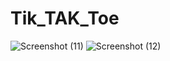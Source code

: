 # Tik_TAK_Toe
![Screenshot (11)](https://user-images.githubusercontent.com/89752383/163788245-3e7462ac-b502-446a-b5e5-eda0447da6d2.png)
![Screenshot (12)](https://user-images.githubusercontent.com/89752383/163788346-79ee01fd-e16b-4768-b93a-be5145c501c1.png)

